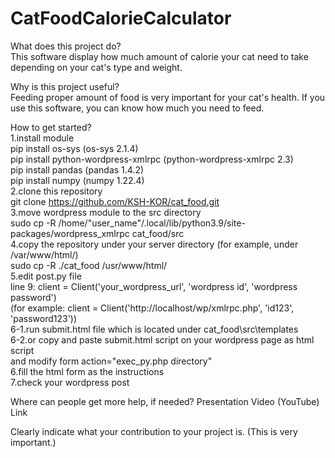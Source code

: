 # CatFoodCalorieCalculator
What does this project do? <br />
    This software display how much amount of calorie your cat need to take depending on your cat's type and weight.

Why is this project useful? <br />
    Feeding proper amount of food is very important for your cat's health. If you use this software, you can know how much you need to feed.

How to get started?<br />
    1.install module<br />
        pip install os-sys (os-sys 2.1.4)<br />
        pip install python-wordpress-xmlrpc (python-wordpress-xmlrpc 2.3)<br />
        pip install pandas (pandas 1.4.2)<br />
        pip install numpy (numpy 1.22.4)<br />
    2.clone this repository<br />
        git clone https://github.com/KSH-KOR/cat_food.git <br />
    3.move wordpress module to the src directory<br />
        sudo cp -R /home/"user_name"/.local/lib/python3.9/site-packages/wordpress_xmlrpc cat_food/src<br />
    4.copy the repository under your server directory (for example, under /var/www/html/)<br />
        sudo cp -R ./cat_food /usr/www/html/<br />
    5.edit post.py file<br />
        line 9: client = Client('your_wordpress_url', 'wordpress id', 'wordpress password')<br />
        (for example: client = Client('http://localhost/wp/xmlrpc.php', 'id123', 'password123'))<br />
    6-1.run submit.html file which is located under cat_food\src\templates<br />
    6-2.or copy and paste submit.html script on your wordpress page as html script<br />
        and modify form action="exec_py.php directory"<br />
    6.fill the html form as the instructions<br />
    7.check your wordpress post<br />

Where can people get more help, if needed? Presentation Video (YouTube) Link<br />
  
Clearly indicate what your contribution to your project is. (This is very important.)<br />
  
